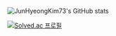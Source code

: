 ![JunHyeongKim73's GitHub stats](https://github-readme-stats.vercel.app/api?username=JunHyeongKim73&show_icons=true&theme=transparent)

[![Solved.ac
프로필](http://mazassumnida.wtf/api/v2/generate_badge?boj=rla5764v)](https://solved.ac/rla5764v)
